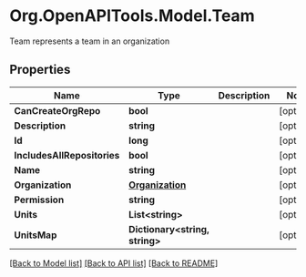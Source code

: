 # Org.OpenAPITools.Model.Team
Team represents a team in an organization

## Properties

Name | Type | Description | Notes
------------ | ------------- | ------------- | -------------
**CanCreateOrgRepo** | **bool** |  | [optional] 
**Description** | **string** |  | [optional] 
**Id** | **long** |  | [optional] 
**IncludesAllRepositories** | **bool** |  | [optional] 
**Name** | **string** |  | [optional] 
**Organization** | [**Organization**](Organization.md) |  | [optional] 
**Permission** | **string** |  | [optional] 
**Units** | **List&lt;string&gt;** |  | [optional] 
**UnitsMap** | **Dictionary&lt;string, string&gt;** |  | [optional] 

[[Back to Model list]](../README.md#documentation-for-models) [[Back to API list]](../README.md#documentation-for-api-endpoints) [[Back to README]](../README.md)

